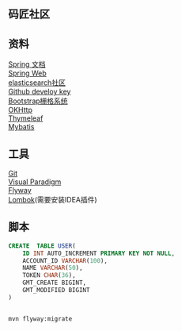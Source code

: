 ## 码匠社区

## 资料
[Spring 文档](https://spring.io/guides/)  
[Spring Web](https://spring.io/guides/gs/serving-web-content/)  
[elasticsearch社区](https://elasticsearch.cn/explore/)   
[Github develoy key](https://developer.github.com/v3/guides/managing-deploy-keys/#deploy-keys/)    
[Bootstrap栅格系统](https://v3.bootcss.com/css/#type-headings)  
[OKHttp](https://square.github.io/okhttp/)  
[Thymeleaf](https://www.thymeleaf.org/doc/tutorials/3.0/usingthymeleaf.html#using-theach)  
[Mybatis](https://mybatis.org/mybatis-3/zh/configuration.html#properties) 
## 工具
[Git](https://git-scm.com/downloads)  
[Visual Paradigm](https://www.visual-paradigm.com/cn/)  
[Flyway](https://flywaydb.org/getstarted/firststeps/maven)  
[Lombok](https://projectlombok.org/)(需要安装IDEA插件)  
## 脚本
```sql
CREATE  TABLE USER(
    ID INT AUTO_INCREMENT PRIMARY KEY NOT NULL,
    ACCOUNT_ID VARCHAR(100),
    NAME VARCHAR(50),
    TOKEN CHAR(36),
    GMT_CREATE BIGINT,
    GMT_MODIFIED BIGINT
)

```
```bash

mvn flyway:migrate
```